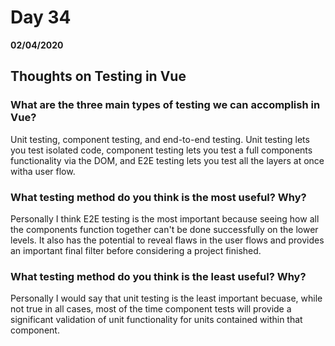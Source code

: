 # Day 34
__02/04/2020__

## Thoughts on Testing in Vue

### What are the three main types of testing we can accomplish in Vue?
Unit testing, component testing, and end-to-end testing. Unit testing lets you test isolated code, component testing lets you test a full components functionality via the DOM, and E2E testing lets you test all the layers at once witha user flow.

### What testing method do you think is the most useful? Why?
Personally I think E2E testing is the most important because seeing how all the components function together can't be done successfully on the lower levels. It also has the potential to reveal flaws in the user flows and provides an important final filter before considering a project finished.

### What testing method do you think is the least useful? Why?
Personally I would say that unit testing is the least important becuase, while not true in all cases, most of the time component tests will provide a significant validation of unit functionality for units contained within that component.
